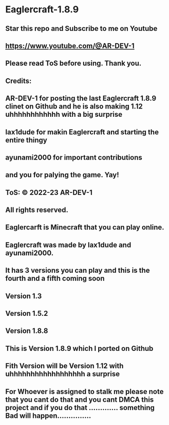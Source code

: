 # Eaglercraft-1.8.9
Star this repo and Subscribe to me on Youtube
-----------------------
https://www.youtube.com/@AR-DEV-1
-------------------------------------
Please read ToS before using. Thank you.
------------------------------------------
Credits:
-----------------------------------------------
AR-DEV-1 for posting the last Eaglercraft 1.8.9 clinet on Github and he is also making 1.12 uhhhhhhhhhhhh with a big surprise
-
lax1dude for makin Eaglercraft and starting the entire thingy
----
ayunami2000 for important contributions
---
and you for palying the game. Yay!
-

ToS:
© 2022-23 AR-DEV-1
---------------
All rights reserved.
-------------
Eaglercarft is Minecraft that you can play online.
----------------------
Eaglercraft was made by lax1dude and ayunami2000.
------------------------
It has 3 versions you can play and this is the fourth and a fifth coming soon
--------------------------------------
Version 1.3
----------
Version 1.5.2
-----------------
Version 1.8.8
-------------
This is Version 1.8.9 which I ported on Github 
---------------------
Fith Version will be Version 1.12 with uhhhhhhhhhhhhhhhhhh a surprise 
--------------------------------
For Whoever is assigned to stalk me please note that you cant do that and you cant DMCA this project and if you do that ............. something Bad will happen...............
--------------------------------------------------------------------------------------------------------------------------------------------------------------------------------
 
